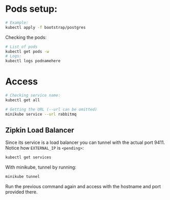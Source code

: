 # Pods setup:

```zsh
# Example:
kubectl apply -f bootstrap/postgres
```

Checking the pods:

```zsh
# List of pods
kubectl get pods -w
# Logs:
kubectl logs podnamehere
```

# Access

```zsh
# Checking service name:
kubectl get all
```

```zsh
# Getting the URL (--url can be omitted)
minikube service --url rabbitmq
```

## Zipkin Load Balancer

Since its service is a load balancer you can tunnel with the actual port 9411. 
Notice how `EXTERNAL_IP` is `<pending>`:

```zsh
kubectl get services
```

With minikube, tunnel by running:

```zsh
minikube tunnel
```

Run the previous command again and access with the hostname and port provided there.



